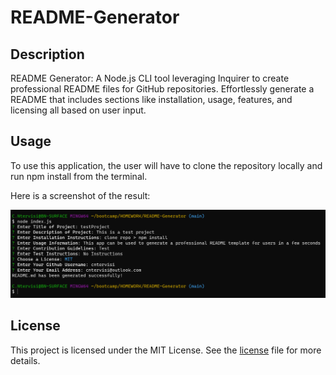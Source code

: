 # README-Generator

## Description
README Generator: A Node.js CLI tool leveraging Inquirer to create professional README files for GitHub repositories. Effortlessly generate a README that includes sections like installation, usage, features, and licensing all based on user input.

## Usage
To use this application, the user will have to clone the repository locally and run npm install from the terminal.

Here is a screenshot of the result:

![alt"terminal screenshot"](./assets/images/node%20screenshot.png)

## License
This project is licensed under the MIT License. See the [license](./LICENSE) file for more details.